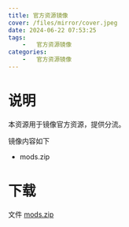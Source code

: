 ```yaml
---
title: 官方资源镜像
cover: /files/mirror/cover.jpeg
date: 2024-06-22 07:53:25
tags:
    -   官方资源镜像
categories:
    -   官方资源镜像
---
```


# 说明

本资源用于镜像官方资源，提供分流。

镜像内容如下

 - mods.zip

# 下载

文件 [mods.zip](/files/mirror/mods.zip)
